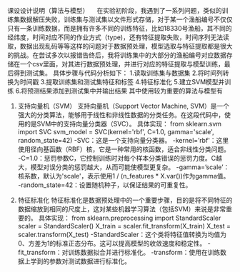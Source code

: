 课设设计说明（算法与模型）  
在实验初阶段，我遇到了一系列问题，类似的训练集数据解压失败，训练集与测试集以文件形式存储，对于某一个渔船编号不仅仅只有一条训练数据，而是拥有许多不同的训练特征，比如18330号渔船，其不同的经纬度，时间对应不同的作业方式（type)，还有特征提取失败，时间序列无法读取，数据出现乱码等等这样的问题对于数据预处理，模型选取与特征提取都是很大的挑战。在尝试多次以报错告终后，我将训练集中的大部分的渔船编号对应数据存储在一个csv里面，对其进行数据预处理，并进行对应的特征提取与模型训练，最后得到测试集。
具体步骤与代码分析如下：
1.读取训练集与数据集
2.将时间列转换为时间戳
3.提取训练集和测试集特征和标签
4.特征标准化
5.建立SVM模型并训练
 6.将预测结果添加到测试集中并输出结果
 其中使用较为重要的算法与模型有
1. 支持向量机（SVM）
支持向量机（Support Vector Machine, SVM）是一个强大的分类算法，能够用于线性和非线性数据的分类任务。在这段代码中，使用的是SVM中的支持向量分类器（SVC）。
具体实现：
from sklearn.svm import SVC
svm_model = SVC(kernel='rbf', C=1.0, gamma='scale', random_state=42)
-SVC：这是一个支持向量分类器。
-kernel=’rbf'：这里使用径向基函数（RBF）核，它是一种常用的核函数，适合非线性分类问题。
-C=1.0：惩罚参数C，它控制训练时对每个样本分类错误的惩罚力度。C越大，模型对误分类的惩罚越大，从而可能使模型更复杂。
-gamma=’scale’：核系数，默认为'scale'，表示使用1 / (n_features * X.var())作为gamma值。
-random_state=42：设置随机种子，以保证结果的可重复性。

2. 特征标准化
特征标准化是数据预处理中的一个重要步骤，目的是将不同特征的数据缩放到相同的尺度上，这对某些机器学习算法（包括SVM）来说是非常重要的。
具体实现：
from sklearn.preprocessing import StandardScaler
scaler = StandardScaler()
X_train = scaler.fit_transform(X_train)
X_test = scaler.transform(X_test)
-StandardScaler：这个类将特征值转换为均值为0、方差为1的标准正态分布。这可以提高模型的收敛速度和稳定性。
-fit_transform：对训练数据拟合并进行标准化。
-transform：使用在训练数据上学到的参数对测试数据进行标准化。
